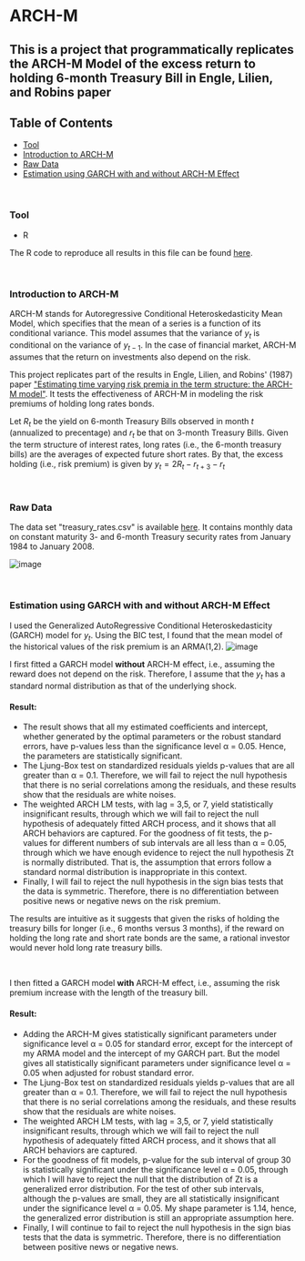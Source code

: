 # ARCH-M
## This is a project that programmatically replicates the ARCH-M Model of the excess return to holding 6-month Treasury Bill in Engle, Lilien, and Robins paper 

## Table of Contents
- [Tool](#tool)
- [Introduction to ARCH-M](#introduction-to-arch-m)
- [Raw Data](#raw-data)
- [Estimation using GARCH with and without ARCH-M Effect](#estimation-using-garch-with-and-without-arch-m-effect)

<br/>

### Tool
- R

The R code to reproduce all results in this file can be found [here](https://github.com/kshao19/time_series_econometrics/blob/main/Code/ARCH-M).

<br/>

###  Introduction to ARCH-M
ARCH-M stands for Autoregressive Conditional Heteroskedasticity Mean Model, which specifies that the mean of a series is a function of its conditional variance. This model assumes that the variance of $y_t$ is conditional on the variance of $y_{t-1}$. In the case of financial market, ARCH-M assumes that the return on investments also depend on the risk.

This project replicates part of the results in Engle, Lilien, and Robins' (1987) paper ["Estimating time varying risk premia in the term structure: the ARCH-M model"](https://www.jstor.org/stable/1913242). It tests the effectiveness of ARCH-M in modeling the risk premiums of holding long rates bonds. 

Let $R_t$ be the yield on 6-month Treasury Bills observed in month $t$ (annualized to precentage) and $r_t$ be that on 3-month Treasury Bills. Given the term structure of interest rates, long rates (i.e., the 6-month treasury bills) are the averages of expected future short rates. By that, the excess holding (i.e., risk premium) is given by $y_t = 2R_t - r_{t+3} - r_t$

<br/>

### Raw Data
The data set "treasury_rates.csv" is available [here](https://github.com/kshao19/time_series_econometrics/blob/main/Raw%20Data/treasury_rates.csv). It contains monthly data on constant maturity 3- and 6-month Treasury security rates from January 1984 to January 2008.

![image](https://github.com/user-attachments/assets/e6efcf07-654e-4ed9-a871-ef6aa7820214)

<br/>

### Estimation using GARCH with and without ARCH-M Effect
I used the Generalized AutoRegressive Conditional Heteroskedasticity (GARCH) model for $y_t$. Using the BIC test, I found that the mean model of the historical values of the risk premium is an ARMA(1,2).
![image](https://github.com/user-attachments/assets/38812d75-eba7-4e14-9aaf-648961ee0b02)

I first fitted a GARCH model **without** ARCH-M effect, i.e., assuming the reward does not depend on the risk. Therefore, I assume that the $y_t$ has a standard normal distribution as that of the underlying shock.

#### Result:
- The result shows that all my estimated coefficients and intercept, whether generated by the optimal parameters or the robust standard errors, have p-values less than the significance level α = 0.05. Hence, the parameters are statistically significant.
- The Ljung-Box test on standardized residuals yields p-values that are all greater than α = 0.1. Therefore, we will fail to reject the null hypothesis that there is no serial correlations among the residuals, and these results show that the residuals are white noises.
- The weighted ARCH LM tests, with lag = 3,5, or 7, yield statistically insignificant results, through which we will fail to reject the null hypothesis of adequately fitted ARCH process, and it shows that all ARCH
behaviors are captured. For the goodness of fit tests, the p-values for different numbers of sub intervals are all less than α = 0.05, through which we have enough evidence to reject the null hypothesis Zt is normally distributed. That is, the assumption that errors follow a standard normal distribution is inappropriate in this context.
- Finally, I will fail to reject the null hypothesis in the sign bias tests that the data is symmetric. Therefore, there is no differentiation between positive news or negative news on the risk premium.

The results are intuitive as it suggests that given the risks of holding the treasury bills for longer (i.e., 6 months versus 3 months), if the reward on holding the long rate and short rate bonds are the same, a rational investor would never hold long rate treasury bills. 

<br/>

I then fitted a GARCH model **with** ARCH-M effect, i.e., assuming the risk premium increase with the length of the treasury bill.

#### Result:
- Adding the ARCH-M gives statistically significant parameters under significance level α = 0.05 for standard error, except for the intercept of my ARMA model and the intercept of my GARCH part. But the model gives all statistically significant parameters under significance level α = 0.05 when adjusted for robust standard error.
- The Ljung-Box test on standardized residuals yields p-values that are all greater than α = 0.1. Therefore, we will fail to reject the null hypothesis that there is no serial correlations among the residuals, and these results show that the residuals are white noises.
- The weighted ARCH LM tests, with lag = 3,5, or 7, yield statistically insignificant results, through which we will fail to reject the null hypothesis of adequately fitted ARCH process, and it shows that all ARCH behaviors are captured.
- For the goodness of fit models, p-value for the sub interval of group 30 is statistically significant under the significance level α = 0.05, through which I will have to reject the null that the distribution of Zt is a generalized error distribution. For the test of other sub intervals, although the p-values are small, they are all statistically insignificant under the significance level α = 0.05. My shape parameter is 1.14, hence, the generalized error distribution is still an appropriate assumption here.
- Finally, I will continue to fail to reject the null hypothesis in the sign bias tests that the data is symmetric. Therefore, there is no differentiation between positive news or negative news.





